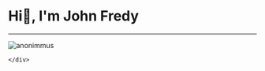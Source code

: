 <div id="cabecera">
      <h1>Hi👋, I'm John Fredy</h1>
      <hr />
      <img
        src="https://media.giphy.com/media/ikONXvk02wQmY/giphy.gif"
        alt="anonimmus"
        />
        
    </div>
